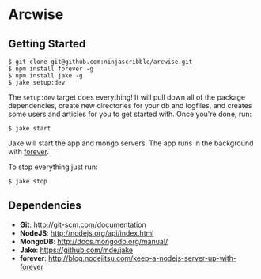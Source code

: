 Arcwise
=======

Getting Started
---------------

```
$ git clone git@github.com:ninjascribble/arcwise.git
$ npm install forever -g
$ npm install jake -g
$ jake setup:dev
```

The `setup:dev` target does everything! It will pull down all of
the package dependencies, create new directories for your db and
logfiles, and creates some users and articles for you to get started
with. Once you're done, run:

```
$ jake start
```

Jake will start the app and mongo servers. The app runs in the background with
[forever](http://blog.nodejitsu.com/keep-a-nodejs-server-up-with-forever).


To stop everything just run:

```
$ jake stop
```

Dependencies
------------

* __Git__: http://git-scm.com/documentation
* __NodeJS__: http://nodejs.org/api/index.html
* __MongoDB__: http://docs.mongodb.org/manual/
* __Jake__: https://github.com/mde/jake
* __forever__: http://blog.nodejitsu.com/keep-a-nodejs-server-up-with-forever